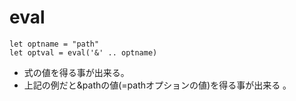 # eval
```vim
let optname = "path"
let optval = eval('&' .. optname)
```
* 式の値を得る事が出来る。
* 上記の例だと&pathの値(=pathオプションの値)を得る事が出来る 。
